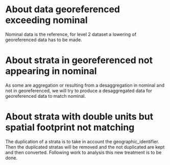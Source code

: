 # About data georeferenced exceeding nominal

Nominal data is the reference, for level 2 dataset a lowering of
georeferenced data has to be made.

# About strata in georeferenced not appearing in nominal

As some are aggregation or resulting from a desaggregation in nominal
and not in georeferenced, we will try to produce a desaggregated data
for georeferenced data to match nominal.

# About strata with double units but spatial footprint not matching

The duplication of a strata is to take in account the
geographic\_identifier. Then the duplicated stratas will be removed and
the not duplicated are kept and then converted. Following work to
analysis this new treatment is to be done.
